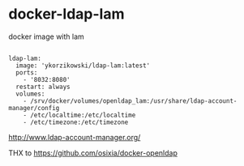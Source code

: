 # docker-ldap-lam
docker image with lam


```

ldap-lam:
  image: 'ykorzikowski/ldap-lam:latest'
  ports:
    - '8032:8080'
  restart: always
  volumes:
    - /srv/docker/volumes/openldap_lam:/usr/share/ldap-account-manager/config
    - /etc/localtime:/etc/localtime
    - /etc/timezone:/etc/timezone

```

http://www.ldap-account-manager.org/

THX to https://github.com/osixia/docker-openldap
